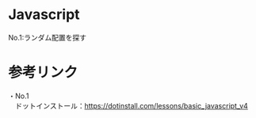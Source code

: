# Javascript  

No.1:ランダム配置を探す  

# 参考リンク  
・No.1  
　ドットインストール：https://dotinstall.com/lessons/basic_javascript_v4  
